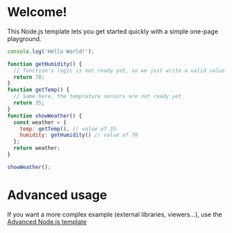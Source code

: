 # Welcome!

This Node.js template lets you get started quickly with a simple one-page playground.

```javascript runnable
console.log('Hello World!');
```

```javascript runable
function getHumidity() {
  // function's logic is not ready yet, so we just write a valid value
  return 78;
}
function getTemp() {
  // Same here, the temprature sensors are not ready yet
  return 35;
}
function showWeather() {
  const weather = {
    temp: getTemp(), // value of 35
    humidity: getHumidity() // value of 78
  };
  return weather;
}

showWeather();
```

# Advanced usage

If you want a more complex example (external libraries, viewers...), use the [Advanced Node.js template](https://tech.io/select-repo/442)
